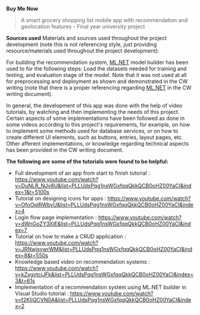 **Buy Me Now**


> A smart grocery shopping list mobile app with recommendation and
> geolocation features - Final year university project


**Sources used**
Materials and sources used throughout the project development (note this is not referencing style, just providing resource/materials used throughout the project development):

For building the recommendation system, [ML.NET](https://dotnet.microsoft.com/en-us/apps/machinelearning-ai/ml-dotnet) model builder has been used to for the following steps: Load the datasets needed for training and testing, and evaluation stage of the model. Note that it was not used at all for preprocessing and deployment as shown and demonstrated in the CW writing (note that there is a proper referencing regarding [ML.NET](https://dotnet.microsoft.com/en-us/apps/machinelearning-ai/ml-dotnet) in the CW writing document).

In general, the development of this app was done with the help of video tutorials, by watching and then implementing the needs of this project. Certain aspects of some implementations have been followed as done in some videos according to this project's requirements, for example, on how to implement some methods used for database services, or on how to create different UI elements, such as buttons, entries, layout pages, etc. Other afferent implementations, or knowledge regarding technical aspects has been provided in the CW writing document.

**The following are some of the tutorials were found to be helpful:**

* Full development of an app from start to finish tutorial : https://www.youtube.com/watch?v=DuNLR_NJv8U&list=PLLUdsPqg1nsWGxfqqQkkQCB0oHZ00YaCI&index=1&t=5100s 
* Tutorial on designing icons for apps : https://www.youtube.com/watch?v=OfoOplRWbyU&list=PLLUdsPqg1nsWGxfqqQkkQCB0oHZ00YaCI&index=4
* Login flow page implementation : https://www.youtube.com/watch?v=dWnGoZY3XiE&list=PLLUdsPqg1nsWGxfqqQkkQCB0oHZ00YaCI&index=7
* Tutorial on how to make a CRUD application : https://www.youtube.com/watch?v=JRNwjsywrWM&list=PLLUdsPqg1nsWGxfqqQkkQCB0oHZ00YaCI&index=8&t=550s
* Knowledge based video on recommendation systems : https://www.youtube.com/watch?v=kZxgvtciJFk&list=PLLUdsPqg1nsWGxfqqQkkQCB0oHZ00YaCI&index=3&t=61s
* Implementation of a recommendation system using ML.NET builder in Visual Studio tutorial : https://www.youtube.com/watch?v=f2KIjQCVN0A&list=PLLUdsPqg1nsWGxfqqQkkQCB0oHZ00YaCI&index=2


